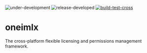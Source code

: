 ![under-development](https://img.shields.io/badge/development%20status-under%20development-blue)
![release-developed](https://img.shields.io/badge/release%20status-pre%20release%20planned%20for%20Dec%202023-brightgreen)
[![build-test-cross](https://github.com/perpetualintelligence/oneimlx/actions/workflows/build-test-cross.yml/badge.svg)](https://github.com/perpetualintelligence/oneimlx/actions/workflows/build-test-cross.yml)

# oneimlx
The cross-platform flexible licensing and permissions management framework.
